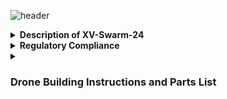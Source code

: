 ![header](https://capsule-render.vercel.app/api?type=waving&text=XV:%20Swarm-2024&animation=scaleIn&color=gradient&fontColor=000000&customColorList=2&height=150&fontAlignY=30)
<details>  
    <summary>
        <b>Description of XV-Swarm-24</b>
    </summary>
    <p>The objective of this class was to create and program swarm drones ourselves. For the first few weeks of class, we worked on building the drones using a parts kit. To legally fly the drone, we needed approval for multiple FAA and school district waivers, some of which had to be revised. We also created the necessary code from scratch, including the keyboard and flex stick controls, the communications from the Arduino to the flight controller, the access point, and the base station.</p>
</details>

<details> 
    <summary>
        <b>Regulatory Compliance</b>
    </summary>

    - FAA Multi Waiver
    - RSD Multi Waiver
    - § 107.35 – Operation of Multiple Small UAS
    - Register With FAA
    - Register RSD with ODA
    - Request Fria 

</details>

<details>
    <summary>
        <h3>Drone Building Instructions and Parts List</h3>
    </summary>
    <details>
        <summary>
            <b>Frame Construction</b>
        </summary>
        <a href="https://github.com/Kbratland/DronSbusCod/blob/main/Instructions/FrameConstruction.md">Frame Instructions</a>
    </details>
    <details>
        <summary>
            <b>Wiring!</b>
        </summary>
        <a href="https://github.com/Kbratland/DronSbusCod/blob/main/Instructions/Wiring.md">Wiring Instructions</a>
    </details>
    <details>
        <summary>
            <b>Code installation and Configuration</b>
        </summary>
            <details>
                <summary>
                       Code
                </summary>
             <a href="https://github.com/Kbratland/DronSbusCod/blob/main/Instructions/CodeInstall.md">Code Installation Instructions</a>
            </details>
            <details>
                <summary>
                    Configuration
                </summary>
                <a href="https://github.com/Kbratland/DronSbusCod/blob/main/Instructions/Configuration.md">Configuration Instructions</a>
            </details>
    </details>
    <details>
        <summary>
            <b>Parts Needed:</b>
        </summary>
        -<a href="https://www.digikey.com/en/products/detail/jst-sales-america-inc/A08SR08SR30K203A/9922207">8-Pin JST Cable </a> <br>
        -<a href="https://holybro.com/collections/autopilot-flight-controllers/products/kakute-f4-v2-4">Kakute F4 v2.4 Flight Controller</a> <br>
        -<a href="https://holybro.com/collections/motors/products/ripper-1404-3800kv-ultralight-brushless-motor?variant=41563378679997">Ripper Motor Four-pack</a> <br>
        -<a href="https://www.amazon.com/1500mAh-Graphene-Quadcopter-Helicopter-Airplane/dp/B09CTS2KY6/ref=sr_1_2_sspa?crid=FK27DSRZSRYX&keywords=XT60+8s+drone+battery&qid=1697687364&sprefix=xt60+8s+drone+battery%2Caps%2C135&sr=8-2-spons&sp_csd=d2lkZ2V0TmFtZT1zcF9hdGY&psc=1">Ovonic Lipo Battery</a> <br>
        -<a href="https://holybro.com/collections/autopilot-peripherals/products/tekko32-f4-4in1-mini-50a-esc">Tekko-32 Motor Controller</a> <br>
        -<a href="https://holybro.com/collections/power-modules-pdbs/products/pm02-v3-12s-power-module">Battery Cable Adapter</a> <br>
        -<a href="https://holybro.com/collections/standard-gps-module/products/micro-m10-m9n-gps">Micro M10 GPS</a> <br>
        -<a href="https://betafpv.com/products/hq-3030-2-blade-propellers-1-5-shaft-16-pcs?variant=29700573528108">16x 3-Blade Propellers</a> <br>
        -<a href="https://store-usa.arduino.cc/products/arduino-nano-33-iot">Arduino Nano 33 IOT</a> <br>
        -<a href="https://store.arduino.cc/products/nodemcu-esp8266">NodeMCU ESP8266</a> <br>
        <br><p>Screw and insert types below, feel free to use different than the link provides</p>
        -<a href="https://www.amazon.com/gp/product/B07TTQXVQH/ref=ox_sc_act_title_1?smid=A19TVI3M6WFVG7&th=1">M1.6 Brass Screw Insert</a> <br>
        -<a href="https://www.amazon.com/M1-6x4mm-0-35mm-Pitch-Socket-100pcs/dp/B00XP4ZWY2/ref=sr_1_13?crid=H5KH0H4M0INP&keywords=m1.6+screws&qid=1704831251&s=hi&sprefix=m1.6+screws%2Ctools%2C123&sr=1-13">M1.6 .35mm Screw</a> <br>
        -<a href="https://www.amazon.com/initeq-M3-0-5-Threaded-Inserts-Printing/dp/B077CJV3Z9?th=1">M3 Brass Screw Insert</a> <br>
        -<a href="https://www.amazon.com/Socket-Screws-Bolts-Thread-100pcs/dp/B07CNFTK99/ref=sr_1_3?crid=35UJIKL633YXJ&dib=eyJ2IjoiMSJ9.V_gDm7ESMeIo97fLWGQNmFlomiYVCGIPnWED3Y3Rms9MFpWTToYL3cxsTUpSsaV8R714BC67_QRT3Vo5RvrRcJTYQtaIVcy5crKdhkuFxj4jzhkEdaz5k46nMluhti4cHcKDeJfvPvoZlKnusmHvHRaYAluaCqt8RDdrJ6sHAZLitWjBnjSr0pAM2s8yo8Kuzl-GrbAJhoYED8w90Vbyy2n6uXMIcMTEoskzIvMzHmTOEPhf0xayDmpOBLuzhUD0515MnIU9iwsBIeh5KqbNrG-BdkdMrp81OtmZ6_xKDgk.URAu2aWqW-k1S9PAmIsFk2jZMnAW4nDT19p-t1PMlbU&dib_tag=se&keywords=m3%2B12mm%2Bscrew&qid=1717710124&s=hi&sprefix=m3%2B12mm%2Bscre%2Ctools%2C190&sr=1-3&th=1">M3 12mm Screw</a> <br>
        <br><p>Needed: 8pcs M3 x 12mm 0.5mm Pitch & 4pcs M1.6 x 4mm 0.35mm Pitch</p>
    </details>
</details>
